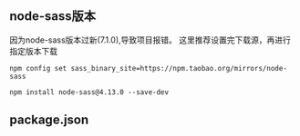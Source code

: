 ## node-sass版本
因为node-sass版本过新(7.1.0),导致项目报错。
这里推荐设置完下载源，再进行指定版本下载
```shell
npm config set sass_binary_site=https://npm.taobao.org/mirrors/node-sass
```

```shell
npm install node-sass@4.13.0 --save-dev
```

## package.json